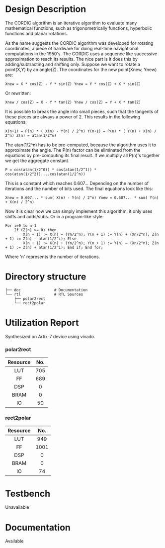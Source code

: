 # Design Description

The CORDIC algorithm is an iterative algorithm to evaluate many mathematical functions, such as trigonometrically functions, hyperbolic functions and planar rotations.

As the name suggests the CORDIC algorithm was developed for rotating coordinates, a piece of hardware for doing real-time navigational computations in the 1950's. The CORDIC uses a sequence like successive approximation to reach its results. The nice part is it does this by adding/subtracting and shifting only. Suppose we want to rotate a point(X,Y) by an angle(Z). The coordinates for the new point(Xnew, Ynew) are:

    Xnew = X * cos(Z) - Y * sin(Z) Ynew = Y * cos(Z) + X * sin(Z) 

Or rewritten:

    Xnew / cos(Z) = X - Y * tan(Z) Ynew / cos(Z) = Y + X * tan(Z) 

It is possible to break the angle into small pieces, such that the tangents of these pieces are always a power of 2. This results in the following equations:

    X(n+1) = P(n) * ( X(n) - Y(n) / 2^n) Y(n+1) = P(n) * ( Y(n) + X(n) / 2^n) Z(n) = atan(1/2^n) 

The atan(1/2^n) has to be pre-computed, because the algorithm uses it to approximate the angle. The P(n) factor can be eliminated from the equations by pre-computing its final result. If we multiply all P(n)'s together we get the aggregate constant.

    P = cos(atan(1/2^0)) * cos(atan(1/2^1)) * cos(atan(1/2^2))....cos(atan(1/2^n)) 

This is a constant which reaches 0.607... Depending on the number of iterations and the number of bits used. The final equations look like this:

    Xnew = 0.607... * sum( X(n) - Y(n) / 2^n) Ynew = 0.607... * sum( Y(n) + X(n) / 2^n) 

Now it is clear how we can simply implement this algorithm, it only uses shifts and adds/subs. Or in a program-like style:

    For i=0 to n-1
        If (Z(n) >= 0) then
            X(n + 1) := X(n) – (Yn/2^n); Y(n + 1) := Y(n) + (Xn/2^n); Z(n + 1) := Z(n) – atan(1/2^i); Else
            X(n + 1) := X(n) + (Yn/2^n); Y(n + 1) := Y(n) – (Xn/2^n); Z(n + 1) := Z(n) + atan(1/2^i); End if; End for; 

Where 'n' represents the number of iterations. 

# Directory structure

    ├── doc               # Documentation
    └── rtl               # RTL Sources
        ├── polar2rect
        └── rect2polar


# Utilization Report
Synthesized on Artix-7 device using vivado.

### polar2rect
|Resource| No.|
|:---:|:---:|
|LUT|705|
|FF|689|
|DSP|0|
|BRAM|0|
|IO|50|

### rect2polar
|Resource| No.|
|:---:|:---:|
|LUT|949|
|FF|1001|
|DSP|0|
|BRAM|0|
|IO|74|

# Testbench
Unavailable

# Documentation
Available
